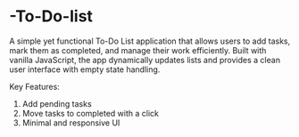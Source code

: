 # -To-Do-list
A simple yet functional To-Do List application that allows users to add tasks, mark them as completed, and manage their work efficiently.
Built with vanilla JavaScript, the app dynamically updates lists and provides a clean user interface with empty state handling.

Key Features:
1. Add pending tasks
2. Move tasks to completed with a click
3. Minimal and responsive UI
